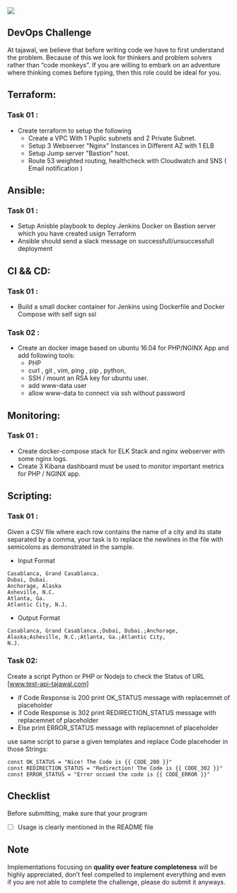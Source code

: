 ![](http://i.imgur.com/V5oC0YA.png)

## DevOps Challenge
At tajawal, we believe that before writing code we have to first understand the problem. Because of this
we look for thinkers and problem solvers rather than “code monkeys”. If you are willing to
embark on an adventure where thinking comes before typing, then this role could be ideal for
you.

## Terraform:
### Task 01 :
 - Create terraform to setup the following
    - Create a VPC With 1 Puplic subnets and 2 Private Subnet.
    - Setup 3 Webserver "Nginx" Instances in Different AZ with 1 ELB
    - Setup Jump server "Bastion" host.
    - Route 53 weighted routing, healthcheck with Cloudwatch and SNS ( Email notification )
    
## Ansible: 
### Task 01 :
 - Setup Anisble playbook to deploy Jenkins Docker on Bastion server which you have created usign Terraform
 - Ansible should send a slack message on successfull/unsuccessfull deployment 
 
## CI && CD:
### Task 01 :
 - Build a small docker container for Jenkins using Dockerfile and Docker Compose with self sign ssl 
 
### Task 02 : 
 - Create an docker image based on ubuntu 16.04 for PHP/NGINX App and add following tools: 
    - PHP 
    - curl , git , vim, ping , pip , python,  
    - SSH / mount an RSA key for ubuntu user. 
    - add www-data user
    - allow www-data to connect via ssh without password
    
## Monitoring: 
### Task 01 : 
   - Create docker-compose stack for ELK Stack and nginx webserver with some nginx logs. 
   - Create 3 Kibana dashboard must be used to monitor important metrics for PHP / NGINX app.
    
## Scripting: 
### Task 01 : 
Given a CSV file where each row contains the name of a city and its state separated by a
comma, your task is to replace the newlines in the file with semicolons as demonstrated in the
sample.

- Input Format
```
Casablanca, Grand Casablanca.
Dubai, Dubai.
Anchorage, Alaska
Asheville, N.C.
Atlanta, Ga.
Atlantic City, N.J.
```

- Output Format

```
Casablanca, Grand Casablanca.;Dubai, Dubai.;Anchorage, Alaska;Asheville, N.C.;Atlanta, Ga.;Atlantic City,
N.J.
```


### Task 02: 

Create a script Python or PHP or Nodejs to check the Status of URL [www.test-api-tajawal.com]

- if Code Response is 200 
print OK_STATUS message with replacemnet of placeholder
- if Code Response is 302
print REDIRECTION_STATUS message with replacemnet of placeholder
- Else
print ERROR_STATUS message with replacemnet of placeholder 

use same script to parse a given templates and replace Code placehoder in those Strings: 
```
const OK_STATUS = "Nice! The Code is {{ CODE_200 }}"
const REDIRECTION_STATUS = "Redirection! The Code is {{ CODE_302 }}"
const ERROR_STATUS = "Error occued the code is {{ CODE_ERROR }}"
```
## Checklist

Before submitting, make sure that your program

- [ ] Usage is clearly mentioned in the README file

## Note

Implementations focusing on **quality over feature completeness** will be highly appreciated,  don’t feel compelled to implement everything and even if you are not able to complete the challenge, please do submit it anyways.
